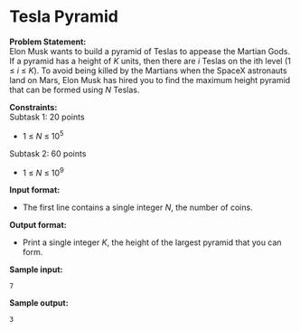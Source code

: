 # Tesla Pyramid

**Problem Statement:** <br>
Elon Musk wants to build a pyramid of Teslas to appease the Martian Gods. If a pyramid has a height of _K_ units, then there are _i_ Teslas on the ith level (1 &le; _i_ &le; _K_). To avoid being killed by the Martians when the SpaceX astronauts land on Mars, Elon Musk has hired you to find the maximum height pyramid that can be formed using _N_ Teslas.

**Constraints:** <br>
Subtask 1: 20 points
 - 1 &le; _N_ &le; 10<sup>5</sup>

Subtask 2: 60 points
 - 1 &le; _N_ &le; 10<sup>9</sup>

**Input format:** <br>
 - The first line contains a single integer _N_, the number of coins.

**Output format:** <br>
 - Print a single integer _K_, the height of the largest pyramid that you can form.

**Sample input:** <br>
```
7
```

**Sample output:** <br>
```
3
```
